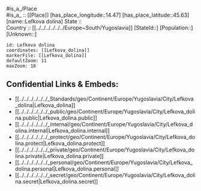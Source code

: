 ﻿---
location: [45.63,14.47] 
mapzoom: [7,12] 
mapmarker: city 
type: City
tags:
- geo/City


SpocWebEntityId: 31912
isDeleted: false
confidential: public

---
#is_a_/Place  
#is_a_ :: [[Place]] 
[has_place_longitude::14.47] 
[has_place_latitude::45.63] 
[name::Lefkova dolina] 
State ::  
Country :: [[../../../../../../Europe~South/Yugoslavia]] 
[StateId::] 
[Population::] 
[Unknown::] 


```leaflet
id: Lefkova dolina
coordinates: [[Lefkova_dolina]] 
markerFile: [[Lefkova_dolina]] 
defaultZoom: 11 
maxZoom: 18
```


## Confidential Links & Embeds: 
- [[../../../../../../_Standards/geo/Continent/Europe/Yugoslavia/City/Lefkova_dolina|Lefkova_dolina]] 
- [[../../../../../../_public/geo/Continent/Europe/Yugoslavia/City/Lefkova_dolina.public|Lefkova_dolina.public]] 
- [[../../../../../../_internal/geo/Continent/Europe/Yugoslavia/City/Lefkova_dolina.internal|Lefkova_dolina.internal]] 
- [[../../../../../../_protect/geo/Continent/Europe/Yugoslavia/City/Lefkova_dolina.protect|Lefkova_dolina.protect]] 
- [[../../../../../../_private/geo/Continent/Europe/Yugoslavia/City/Lefkova_dolina.private|Lefkova_dolina.private]] 
- [[../../../../../../_personal/geo/Continent/Europe/Yugoslavia/City/Lefkova_dolina.personal|Lefkova_dolina.personal]] 
- [[../../../../../../_secret/geo/Continent/Europe/Yugoslavia/City/Lefkova_dolina.secret|Lefkova_dolina.secret]] 
